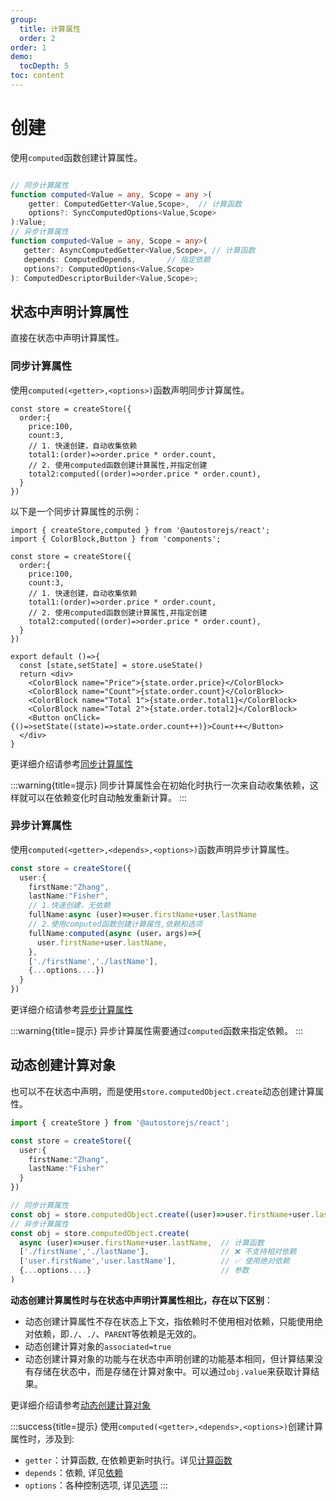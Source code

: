 ```yaml
---
group:
  title: 计算属性
  order: 2
order: 1 
demo:
  tocDepth: 5
toc: content
---
```


# 创建

使用`computed`函数创建计算属性。

```ts | pure

// 同步计算属性
function computed<Value = any, Scope = any >(
    getter: ComputedGetter<Value,Scope>,  // 计算函数
    options?: SyncComputedOptions<Value,Scope>
):Value;
// 异步计算属性
function computed<Value = any, Scope = any>(
   getter: AsyncComputedGetter<Value,Scope>, // 计算函数
   depends: ComputedDepends,       // 指定依赖
   options?: ComputedOptions<Value,Scope>
): ComputedDescriptorBuilder<Value,Scope>;
```



## 状态中声明计算属性

直接在状态中声明计算属性。

### 同步计算属性

使用`computed(<getter>,<options>)`函数声明同步计算属性。

```tsx | pure  {5-8}
const store = createStore({
  order:{
    price:100,
    count:3,
    // 1. 快速创建，自动收集依赖
    total1:(order)=>order.price * order.count,
    // 2. 使用computed函数创建计算属性,并指定创建
    total2:computed((order)=>order.price * order.count),
  }
})
```

以下是一个同步计算属性的示例：

```tsx 
import { createStore,computed } from '@autostorejs/react';
import { ColorBlock,Button } from 'components';

const store = createStore({
  order:{
    price:100,
    count:3,
    // 1. 快速创建，自动收集依赖
    total1:(order)=>order.price * order.count,
    // 2. 使用computed函数创建计算属性,并指定创建
    total2:computed((order)=>order.price * order.count),
  }
})

export default ()=>{
  const [state,setState] = store.useState()
  return <div> 
    <ColorBlock name="Price">{state.order.price}</ColorBlock>
    <ColorBlock name="Count">{state.order.count}</ColorBlock>
    <ColorBlock name="Total 1">{state.order.total1}</ColorBlock>
    <ColorBlock name="Total 2">{state.order.total2}</ColorBlock>
    <Button onClick={()=>setState((state)=>state.order.count++)}>Count++</Button>
  </div>
}

```

更详细介绍请参考[同步计算属性](./computed-sync.md)

:::warning{title=提示}
同步计算属性会在初始化时执行一次来自动收集依赖，这样就可以在依赖变化时自动触发重新计算。
:::

### 异步计算属性

使用`computed(<getter>,<depends>,<options>)`函数声明异步计算属性。

```ts | pure {5-12}
const store = createStore({
  user:{
    firstName:"Zhang",
    lastName:"Fisher",
    // 1.快速创建，无依赖
    fullName:async (user)=>user.firstName+user.lastName
    // 2.使用computed函数创建计算属性,依赖和选项
    fullName:computed(async (user，args)=>{
      user.firstName+user.lastName,
    },
    ['./firstName','./lastName'],
    {...options....})
  }
})


```

更详细介绍请参考[异步计算属性](./computed-async.md)


:::warning{title=提示}
异步计算属性需要通过`computed`函数来指定依赖。
:::


## 动态创建计算对象

也可以不在状态中声明，而是使用`store.computedObject.create`动态创建计算属性。

```ts | pure {11-16}
import { createStore } from '@autostorejs/react';

const store = createStore({
  user:{
    firstName:"Zhang",
    lastName:"Fisher"
  }
})

// 同步计算属性
const obj = store.computedObject.create((user)=>user.firstName+user.lastName)
// 异步计算属性
const obj = store.computedObject.create(
  async (user)=>user.firstName+user.lastName,  // 计算函数
  ['./firstName','./lastName'],                // ❌ 不支持相对依赖
  ['user.firstName','user.lastName'],          // ✅ 使用绝对依赖
  {...options....}                             // 参数
)

```

**动态创建计算属性时与在状态中声明计算属性相比，存在以下区别**：

- 动态创建计算属性不存在状态上下文，指依赖时不使用相对依赖，只能使用绝对依赖，即`./`、`./`、`PARENT`等依赖是无效的。
- 动态创建计算对象的`associated=true`
- 动态创建计算对象的功能与在状态中声明创建的功能基本相同，但计算结果没有存储在状态中，而是存储在计算对象中。可以通过`obj.value`来获取计算结果。

更详细介绍请参考[动态创建计算对象](./computed-object.md)



:::success{title=提示}
使用`computed(<getter>,<depends>,<options>)`创建计算属性时，涉及到:
- `getter`：计算函数, 在依赖更新时执行。详见[计算函数](./computed-getter.md)
- `depends`：依赖, 详见[依赖](./computed-deps.md)
- `options`：各种控制选项, 详见[选项](./computed-options.md)
:::